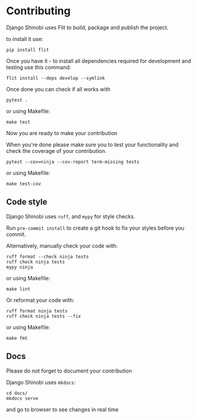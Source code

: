 # Contributing

Django Shinobi uses Flit to build, package and publish the project.

to install it use:

```
pip install flit
```

Once you have it - to install all dependencies required for development and testing  use this command:


```
flit install --deps develop --symlink
```

Once done you can check if all works with 

```
pytest .
```

or using Makefile:

```
make test
```

Now you are ready to make your contribution


When you're done please make sure you to test your functionality 
and check the coverage of your contribution.

```
pytest --cov=ninja --cov-report term-missing tests
```

or using Makefile:

```
make test-cov
```
 
## Code style

Django Shinobi uses `ruff`, and `mypy` for style checks.

Run `pre-commit install` to create a git hook to fix your styles before you commit.

Alternatively, manually check your code with:

```
ruff format --check ninja tests
ruff check ninja tests
mypy ninja
```

or using Makefile:

```
make lint
```

Or reformat your code with:

```
ruff format ninja tests
ruff check ninja tests --fix
```

or using Makefile:

```
make fmt
```
 
## Docs
Please do not forget to document your contribution

Django Shinobi uses `mkdocs`:

```
cd docs/
mkdocs serve
```
and go to browser to see changes in real time

